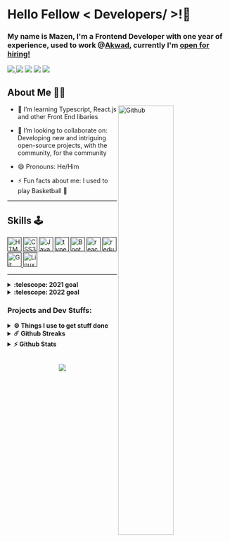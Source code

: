 # Hello Fellow < Developers/ >!👋

### My name is Mazen, I'm a Frontend Developer with one year of experience, used to work @<a href="https://akwad-arabia.com/">Akwad</a>, currently I'm <ins><a href="mailto:mazenadel19@gmail.com?subject=Hello%20Mazen">open for hiring!</a></ins>

<a target="_blank" href="https://www.linkedin.com/in/mazenadel19/">
<img src="https://img.shields.io/badge/linkedin%20-%230077B5.svg?style=flat&logo=linkedin&logoColor=white"/>
</a>
<a href="mailto:mazenadel19@gmail.com?subject=Hello%20Mazen"><img src="https://img.shields.io/badge/gmail-%23D14836.svg?style=flat&logo=gmail&logoColor=white" /></a>
<a target="_blank" href="https://medium.com/@mazenadel19"><img src="https://img.shields.io/badge/Medium%20-%231572B6.svg?&style=flat&logo=medium&logoColor=white" /></a>
<a target="_blank" href="https://www.codewars.com/users/maz1na9el"><img src="https://img.shields.io/badge/Codewars-B1361E?&style=flat&logo=codewars&logoColor=greye" /></a>
<a href="https://profile.codersrank.io/user/mazenadel19/"><img src="https://img.shields.io/badge/-codersrank-72a0a8?style=flat&logo=CodersRank&logoColor=white" /></a>
<br>

## About Me 👨‍💻

 <img width="50%" align="right" alt="Github" src="https://raw.githubusercontent.com/onimur/.github/master/.resources/git-header.svg" />

- 🌱 I’m learning Typescript, React.js and other Front End libaries

- 👯 I’m looking to collaborate on: Developing new and intriguing open-source projects, with the community, for the community

- 😄 Pronouns: He/Him

- ⚡ Fun facts about me: I used to play Basketball 🏀

<hr/>

## Skills 🕹️

<a href=''><img src="https://raw.githubusercontent.com/rahulbanerjee26/githubAboutMeGenerator/main/icons/html.svg" alt="HTML5" height="32" width ='32px'  />
</a><a href=''><img  src="https://raw.githubusercontent.com/rahulbanerjee26/githubAboutMeGenerator/main/icons/css.svg" alt="CSS3" height="32" width ='32px' />
</a><a href=''><img  src="https://profilinator.rishav.dev/skills-assets/javascript-original.svg" alt="JavaScript" height="32" width ='32px' />
</a><a href=''><img  src="https://profilinator.rishav.dev/skills-assets/typescript-original.svg" alt="typescript" height="32" width ='32px' />
</a><a href=''><img  src="https://profilinator.rishav.dev/skills-assets/bootstrap-plain.svg" alt="Bootstrap" height="32" width ='32px' />
</a><a href=''><img  src="https://profilinator.rishav.dev/skills-assets/react-original-wordmark.svg" alt="react" height="32" width ='32px' />
</a><a href=''><img  src="https://profilinator.rishav.dev/skills-assets/redux-original.svg" alt="redux" height="32" width ='32px' /><a href=''><img  src="https://profilinator.rishav.dev/skills-assets/git-scm-icon.svg" alt="Git" height="32" width ='32px' />
</a><a href=''><img  src="https://raw.githubusercontent.com/rahulbanerjee26/githubAboutMeGenerator/main/icons/linux.svg" alt="Linux" height="32" width ='32px' />
</a><!-- </a><a href=''><img  src="https://profilinator.rishav.dev/skills-assets/nodejs-original-wordmark.svg" alt="Node.js" height="32" width ='32px' />
</a><a href=''><img  src="https://profilinator.rishav.dev/skills-assets/express-original-wordmark.svg" alt="Express.js" height="32" width ='32px' />
</a><a href=''><img  src="https://profilinator.rishav.dev/skills-assets/mongodb-original-wordmark.svg" alt="mongo" height="32" width ='32px' />
</a>-->

<hr/>

<details>
  <summary><b>:telescope: 2021 goal</b></summary>
<br>
  Get a fulltime job as a Frontend Developer ✔️
</details>

<details>
  <summary><b>:telescope: 2022 goal</b></summary>
<br>
  Become a Mid-Level Developer 
</details>


<h3>Projects and Dev Stuffs:</h3>

<details>
  <br />
  <summary><b>⚙️ Things I use to get stuff done</b></summary>
  	<ul>
  	    <li><b>OS:</b> Mint 20.04</li>
	    <li><b>Laptop: </b> Aspire-E5 (i5)</li>
  	    <li><b>Browser: </b> Chrome Web Browser</li>
	    <li><b>Terminal: </b> ZSH: Terminator</li>
	    <li><b>Code Editor:</b> VSCode </li>
	    <li><b>To Stay Updated:</b> Dev.to, Medium, Linkedin and Twitter.</li>
	    <br />
</details>

<details>
  <summary><b>☄️ Github Streaks</b></summary>

  <br />
  <img height="180em" src="https://github-readme-streak-stats.herokuapp.com/?user=mazenadel19&hide_border=true" />
</details>

<details>
  <summary><b>⚡ Github Stats</b></summary>

  <br />
  <img height="180em" width="47%" align="left" src="https://github-readme-stats.vercel.app/api?username=mazenadel19&show_icons=true&hide_border=true&&count_private=true&include_all_commits=true" />
  <img height="180em" width="47%" align="right" src="https://github-readme-stats.vercel.app/api/top-langs/?username=mazenadel19&exclude_repo=KNN-Image-Classification&show_icons=true&hide_border=true&layout=compact&langs_count=8"/>
</details>

<br>

<p align="center">
  <img align="center" src="https://media.giphy.com/media/lD76yTC5zxZPG/giphy.gif">
</p>
